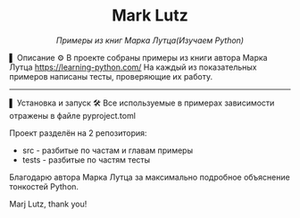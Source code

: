<div align="center">
<h1> Mark Lutz </h1>
<p><em> Примеры из книг Марка Лутца(Изучаем Python)</em></p>
</div>

▌ Описание ⚙️
В проекте собраны примеры из книги автора Марка Лутца https://learning-python.com/
На каждый из показательных примеров написаны тесты, проверяющие их работу.


---
▌ Установка и запуск 🛠️
Все используемые в примерах зависимости отражены в файле pyproject.toml

Проект разделён на 2 репозитория:
- src - разбитые по частам и главам примеры
- tests - разбитые по частям тесты


Благодарю автора Марка Лутца за максимально подробное объяснение тонкостей Python.

Marj Lutz, thank you!